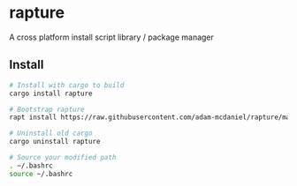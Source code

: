 # rapture

A cross platform install script library / package manager


## Install

```bash
# Install with cargo to build
cargo install rapture

# Bootstrap rapture
rapt install https://raw.githubusercontent.com/adam-mcdaniel/rapture/master/scripts/rapture.rapt

# Uninstall old cargo
cargo uninstall rapture

# Source your modified path
. ~/.bashrc
source ~/.bashrc
```